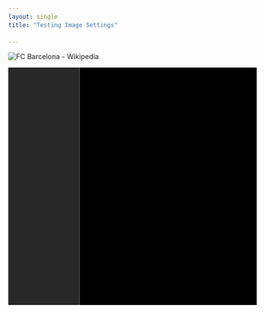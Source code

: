 ```yaml
---
layout: single
title: "Testing Image Settings"

---
```


![FC Barcelona - Wikipedia](https://upload.wikimedia.org/wikipedia/en/thumb/4/47/FC_Barcelona_%28crest%29.svg/230px-FC_Barcelona_%28crest%29.svg.png)

![Screenshot 2025-10-08 at 7.31.22 PM.png](2025-10-8-testing-image-settings/b7defcfe709878492ef880917b4fef7771429cb4.png)




